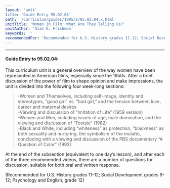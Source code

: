 ```yaml
---
layout: 'unit'
title: 'Guide Entry 95.02.04'
path: '/curriculum/guides/1995/2/95.02.04.x.html'
unitTitle: 'Women in Film: What Are They Telling Us?'
unitAuthor: 'Alan K. Frishman'
keywords: ''
recommendedFor: 'Recommended for U.S. History grades 11-12; Social Development grades 9-12; Psychology and English, grade 12'
---
```


<body>
<hr/>
 <h4>
  Guide Entry to 95.02.04:
 </h4>
 This curriculum unit is a general overview of the way women have been represented in American films, especially since the 1950s. After a brief discussion of the power of film to shape opinion and make impressions, the unit is divided into the following four week-long sections:
<blockquote>
  <dl>
   <dt>
    -Women and Themselves, including self-image, identity and stereotypes, “good girl” vs. “bad girl,” and the tension between love, career and maternal desires
    <dt>
     -Viewing and discussion of “Imitation of Life” (1959 version)
     <dt>
      -Women and Men, including issues of age, male domination, and the viewing and discussion of “Tootsie” (1982)
      <dt>
       -Black and White, including “whiteness” as protection, “blackness” as both sexuality and nurturing, the symbolism of the mulatto, concluding with a viewing and discussion of the PBS documentary “A Question of Color” (1992).
      </dt>
     </dt>
    </dt>
   </dt>
  </dl>
 </blockquote>
 At the end of the subsection (equivalent to one day’s lesson), and after each of the three recommended videos, there are a number of questions for discussion, suitable for both oral and written response.
 <p>
  (Recommended for U.S. History grades 11-12; Social Development grades 9-12; Psychology and English, grade 12)
 </p>

</body>
